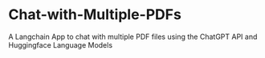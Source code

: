 # Chat-with-Multiple-PDFs
A Langchain App to chat with multiple PDF files using the ChatGPT API and Huggingface Language Models
